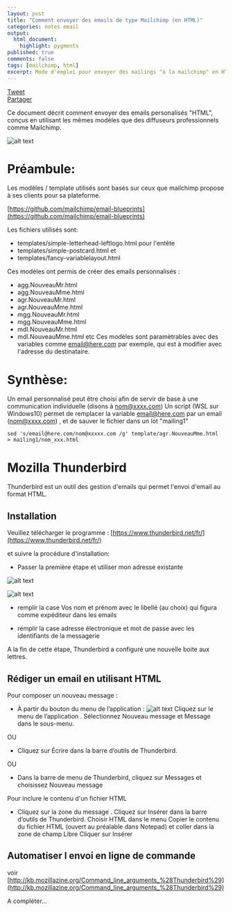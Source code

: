 ```yaml
---
layout: post
title: "Comment envoyer des emails de type Mailchimp (en HTML)"
categories: notes email
output:
  html_document:
    highlight: pygments
published: true
comments: false
tags: [mailchimp, html]
excerpt: Mode d'emploi pour envoyer des mailings "à la mailchimp" en HTML (french post)
---
```

<div class="social-media-list">
<a href="https://twitter.com/share?ref_src=twsrc%5Etfw" class="twitter-share-button" data-show-count="false">Tweet</a>
<script type="IN/Share" data-url="{{ site.url }}{{ page.url }}"></script>
<div class="fb-share-button" data-href="{{ site.url }}{{ page.url }}" data-layout="button" data-size="small"><a target="_blank" href="https://www.facebook.com/sharer/sharer.php?u={{ site.url }}{{ page.url }}" class="fb-xfbml-parse-ignore">Partager</a></div>
</div>

Ce document décrit comment envoyer des emails personalisés "HTML", conçus en utilisant les mêmes modèles que des diffuseurs professionnels comme Mailchimp.

![alt text](https://eep.io/images/yzco4xsimv0y/3ROUB0dVHGC28OWgAaUyCC/1e2aeccf29f0bc82e1a2c23485ae6b51/MC-Horizontal.png)


# Préambule:

Les modèles / template utilisés sont basés sur ceux que mailchimp  propose à ses clients pour sa plateforme.

[https://github.com/mailchimp/email-blueprints](https://github.com/mailchimp/email-blueprints)

Les fichiers utilisés sont: 
- templates/simple-letterhead-leftlogo.html pour l'entête
- templates/simple-postcard.html 
et
- templates/fancy-variablelayout.html

Ces modèles ont permis de créer des emails personnalisés :

- agg.NouveauMr.html
- agg.NouveauMme.html
- agr.NouveauMr.html
- agr.NouveauMme.html
- mgg.NouveauMr.html
- mgg.NouveauMme.html
- mdl.NouveauMr.html
- mdl.NouveauMme.html
etc
Ces modèles sont paramètrables avec des variables comme email@here.com par exemple, qui est à modifier avec l'adresse du destinataire.

# Synthèse:

Un email personnalisé peut être choisi afin de servir de base à une communication individuelle (disons à nom@xxxx.com)
 Un script (WSL sur Windows10) permet de remplacer la variable email@here.com par un email (nom@xxxx.com)  , et de sauver le fichier dans un lot "mailing1"

~~~~
sed 's/email@here.com/nom@xxxxx.com /g' template/agr.NouveauMme.html   > mailing1/nom_xxx.html
~~~~


# Mozilla Thunderbird

 Thunderbird est un outil des gestion d'emails qui permet l'envoi d'email au format HTML.
## Installation

Veuillez télécharger le programme :
[https://www.thunderbird.net/fr/](https://www.thunderbird.net/fr/)

et suivre la procédure d'installation:


- Passer la première étape et utiliser mon adresse existante

![alt text](https://user-media-prod-cdn.itsre-sumo.mozilla.net/uploads/gallery/images/2017-08-19-08-43-11-9039f7.png)



![alt text](https://user-media-prod-cdn.itsre-sumo.mozilla.net/uploads/gallery/images/2014-03-12-06-41-09-136476.png)

- remplir la case Vos nom et prénom avec le libellé (au choix) qui figura comme expéditeur dans les emails

- remplir la case adresse électronique et mot de passe avec les identifiants de la messagerie

A la fin de cette étape, Thunderbird a configuré une nouvelle boite aux lettres.

## Rédiger un email en utilisant HTML

Pour composer un nouveau message : 

- À partir du bouton du menu de l’application : ![alt text](https://user-media-prod-cdn.itsre-sumo.mozilla.net/uploads/gallery/images/2014-01-10-13-08-08-f52b8c.png)
Cliquez sur le menu de l’application  . 
Sélectionnez Nouveau message et Message dans le sous-menu. 

OU 

- Cliquez sur Écrire dans la barre d’outils de Thunderbird. 

OU 
- Dans la barre de menu de Thunderbird, cliquez sur Messages et choisissez Nouveau message


Pour inclure le contenu d'un fichier HTML 

- Cliquez sur la zone du message .
Cliquez sur Insérer dans la barre d’outils de Thunderbird. 
Choisir HTML dans le menu 
Copier le contenu du fichier HTML (ouvert au préalable dans Notepad) et coller dans la zone de champ Libre
Cliquer sur Insérer

## Automatiser l envoi en ligne de commande
voir 
[http://kb.mozillazine.org/Command_line_arguments_%28Thunderbird%29](http://kb.mozillazine.org/Command_line_arguments_%28Thunderbird%29)

A compléter...